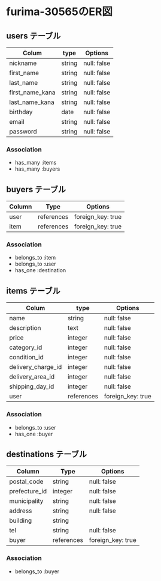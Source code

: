 # furima-30565のER図

## users テーブル

| Colum           | type      | Options     |
| --------------  | ------    | ----------- |
| nickname        | string    | null: false |
| first_name      | string    | null: false |
| last_name       | string    | null: false |
| first_name_kana | string    | null: false |
| last_name_kana  | string    | null: false |
| birthday        | date      | null: false |
| email           | string    | null: false |
| password        | string    | null: false |

### Association

- has_many :items
- has_many :buyers

## buyers テーブル

| Column           | Type       | Options                      |
| ---------------- | ---------- | -----------------------------|
| user             | references | foreign_key: true            |
| item             | references | foreign_key: true            |

### Association

- belongs_to :item
- belongs_to :user
- has_one :destination

## items テーブル

| Colum              | type        | Options           |
| -------------------| ----------- | ------------------|
| name               | string      | null: false       |
| description        | text        | null: false       |
| price              | integer     | null: false       |
| category_id        | integer     | null: false       |
| condition_id       | integer     | null: false       |
| delivery_charge_id | integer     | null: false       |
| delivery_area_id   | integer     | null: false       |
| shipping_day_id    | integer     | null: false       |
| user               | references  | foreign_key: true |

### Association

- belongs_to :user
- has_one :buyer

## destinations テーブル

| Column           | Type       | Options           |
| ---------------- | ---------- | ----------------- |
| postal_code      | string     | null: false       |
| prefecture_id    | integer    | null: false       |
| municipality     | string     | null: false       |
| address          | string     | null: false       |
| building         | string     |                   |
| tel              | string     | null: false       |
| buyer            | references | foreign_key: true |

### Association
- belongs_to :buyer



